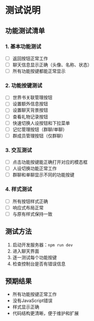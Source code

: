 # 测试说明

## 功能测试清单

### 1. 基本功能测试
- [ ] 返回按钮正常工作
- [ ] 聊天信息显示正确（头像、名称、状态）
- [ ] 所有功能按键都能正常显示

### 2. 功能按键测试
- [ ] 世界书关联管理按钮
- [ ] 设置额外信息按钮
- [ ] 设置聊天背景按钮
- [ ] 查看礼物记录按钮
- [ ] 快速切换人设按钮和下拉菜单
- [ ] 记忆管理按钮（群聊/单聊）
- [ ] 群成员管理按钮（仅群聊）

### 3. 交互测试
- [ ] 点击功能按键能正确打开对应的模态框
- [ ] 人设切换功能正常工作
- [ ] 群聊和单聊显示不同的功能按键

### 4. 样式测试
- [ ] 所有按钮样式正确
- [ ] 响应式布局正常
- [ ] 与原有样式保持一致

## 测试方法

1. 启动开发服务器：`npm run dev`
2. 进入聊天界面
3. 逐一测试每个功能按键
4. 检查控制台是否有错误信息

## 预期结果

- 所有功能按键正常工作
- 没有JavaScript错误
- 样式显示正确
- 代码结构更清晰，便于维护和扩展
